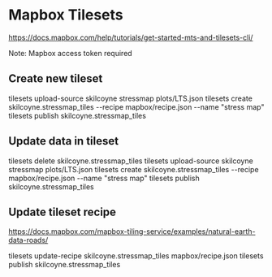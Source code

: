 # Mapbox Tilesets
https://docs.mapbox.com/help/tutorials/get-started-mts-and-tilesets-cli/

Note: Mapbox access token required 

## Create new tileset
tilesets upload-source skilcoyne stressmap plots/LTS.json
tilesets create skilcoyne.stressmap_tiles --recipe mapbox/recipe.json --name "stress map"
tilesets publish skilcoyne.stressmap_tiles

## Update data in tileset
tilesets delete skilcoyne.stressmap_tiles
tilesets upload-source skilcoyne stressmap plots/LTS.json
tilesets create skilcoyne.stressmap_tiles --recipe mapbox/recipe.json --name "stress map"
tilesets publish skilcoyne.stressmap_tiles

## Update tileset recipe
https://docs.mapbox.com/mapbox-tiling-service/examples/natural-earth-data-roads/

tilesets update-recipe skilcoyne.stressmap_tiles mapbox/recipe.json
tilesets publish skilcoyne.stressmap_tiles
